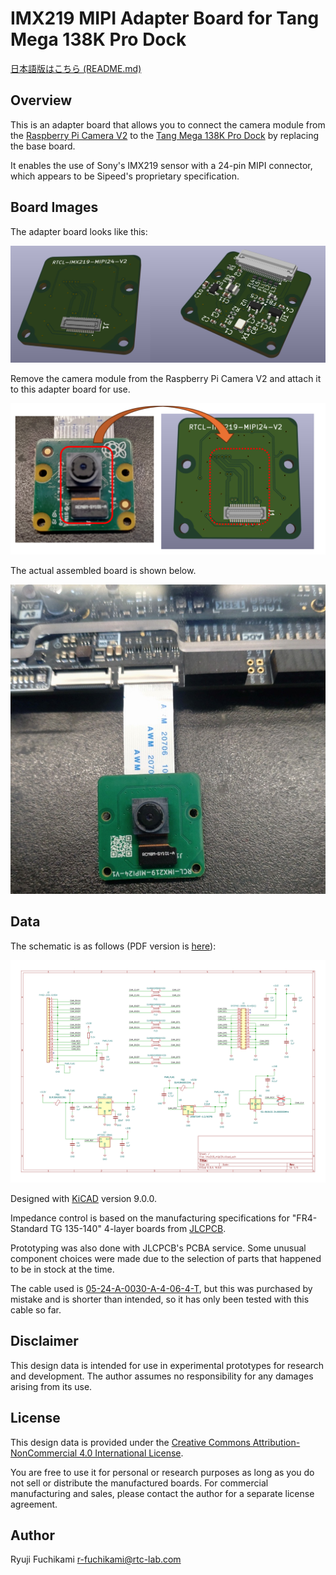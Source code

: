 # IMX219 MIPI Adapter Board for Tang Mega 138K Pro Dock

[日本語版はこちら (README.md)](README.md)

## Overview

This is an adapter board that allows you to connect the camera module from the [Raspberry Pi Camera V2](https://raspberry-pi.ksyic.com/main/index/pdp.id/144/pdp.open/144) to the [Tang Mega 138K Pro Dock](https://wiki.sipeed.com/hardware/en/tang/tang-mega-138k/mega-138k-pro.html) by replacing the base board.

It enables the use of Sony's IMX219 sensor with a 24-pin MIPI connector, which appears to be Sipeed's proprietary specification.


## Board Images

The adapter board looks like this:

![3D view](images/3d_view.png)

Remove the camera module from the Raspberry Pi Camera V2 and attach it to this adapter board for use.

![3D view](images/pi_camera_v2.png)

The actual assembled board is shown below.

![3D view](images/imx219_mipi24_photo.jpg)


## Data

The schematic is as follows (PDF version is [here](imx219_mipi24/imx219_mipi24.pdf)):

![Schematic](imx219_mipi24/imx219_mipi24.svg)

Designed with [KiCAD](https://www.kicad.org/) version 9.0.0.

Impedance control is based on the manufacturing specifications for "FR4-Standard TG 135-140" 4-layer boards from [JLCPCB](https://jlcpcb.com/).

Prototyping was also done with JLCPCB's PCBA service. Some unusual component choices were made due to the selection of parts that happened to be in stock at the time.

The cable used is [05-24-A-0030-A-4-06-4-T](https://www.marutsu.co.jp/pc/i/46064636/), but this was purchased by mistake and is shorter than intended, so it has only been tested with this cable so far.


## Disclaimer

This design data is intended for use in experimental prototypes for research and development. The author assumes no responsibility for any damages arising from its use.

## License

This design data is provided under the [Creative Commons Attribution-NonCommercial 4.0 International License](https://creativecommons.org/licenses/by-nc/4.0/).

You are free to use it for personal or research purposes as long as you do not sell or distribute the manufactured boards.
For commercial manufacturing and sales, please contact the author for a separate license agreement.


## Author

Ryuji Fuchikami
r-fuchikami@rtc-lab.com
